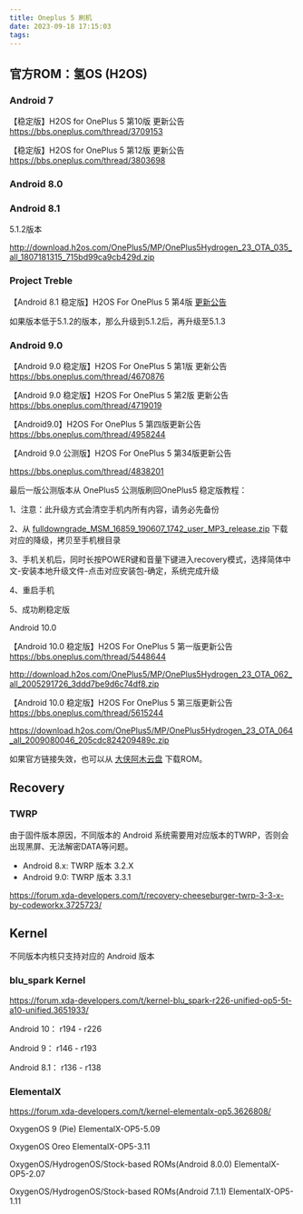 ```yaml
---
title: Oneplus 5 刷机
date: 2023-09-18 17:15:03
tags:
---
```


## 官方ROM：氢OS (H2OS)

### Android 7

【稳定版】H2OS for OnePlus 5 第10版 更新公告
https://bbs.oneplus.com/thread/3709153

【稳定版】H2OS for OnePlus 5 第12版 更新公告
https://bbs.oneplus.com/thread/3803698

### Android 8.0

### Android 8.1

5.1.2版本

http://download.h2os.com/OnePlus5/MP/OnePlus5Hydrogen_23_OTA_035_all_1807181315_715bd99ca9cb429d.zip

### Project Treble

【Android 8.1 稳定版】H2OS For OnePlus 5 第4版 [更新公告](https://bbs.oneplus.com/thread/4343989)

如果版本低于5.1.2的版本，那么升级到5.1.2后，再升级至5.1.3

### Android 9.0

【Android 9.0 稳定版】H2OS For OnePlus 5 第1版 更新公告
https://bbs.oneplus.com/thread/4670876


【Android 9.0 稳定版】H2OS For OnePlus 5 第2版 更新公告
https://bbs.oneplus.com/thread/4719019

【Android9.0】H2OS For OnePlus 5 第四版更新公告
https://bbs.oneplus.com/thread/4958244

【Android 9.0 公测版】H2OS For OnePlus 5 第34版更新公告

https://bbs.oneplus.com/thread/4838201

最后一版公测版本从 OnePlus5 公测版刷回OnePlus5 稳定版教程：

1、注意：此升级方式会清空手机内所有内容，请务必先备份

2、从 [fulldowngrade_MSM_16859_190607_1742_user_MP3_release.zip](http://download.h2os.com/OnePlus5/MP/fulldowngrade_MSM_16859_190607_1742_user_MP3_release.zip) 下载对应的降级，拷贝至手机根目录

3、手机关机后，同时长按POWER键和音量下键进入recovery模式，选择简体中文-安装本地升级文件-点击对应安装包-确定，系统完成升级

4、重启手机

5、成功刷稳定版

Android 10.0

【Android 10.0 稳定版】H2OS For OnePlus 5 第一版更新公告
https://bbs.oneplus.com/thread/5448644

http://download.h2os.com/OnePlus5/MP/OnePlus5Hydrogen_23_OTA_062_all_2005291726_3ddd7be9d6c74df8.zip

【Android 10.0 稳定版】H2OS For OnePlus 5 第三版更新公告
https://bbs.oneplus.com/thread/5615244

https://download.h2os.com/OnePlus5/MP/OnePlus5Hydrogen_23_OTA_064_all_2009080046_205cdc824209489c.zip


如果官方链接失效，也可以从 [大侠阿木云盘](https://yun.daxiaamu.com/OnePlus_Roms/) 下载ROM。

## Recovery

### TWRP

由于固件版本原因，不同版本的 Android 系统需要用对应版本的TWRP，否则会出现黑屏、无法解密DATA等问题。

- Android 8.x: TWRP 版本 3.2.X
- Android 9.0: TWRP 版本 3.3.1

https://forum.xda-developers.com/t/recovery-cheeseburger-twrp-3-3-x-by-codeworkx.3725723/

## Kernel

不同版本内核只支持对应的 Android 版本

### blu_spark Kernel

https://forum.xda-developers.com/t/kernel-blu_spark-r226-unified-op5-5t-a10-unified.3651933/

Android 10：
r194 - r226

Android 9：
r146 - r193

Android 8.1：
r136 - r138

### ElementalX

https://forum.xda-developers.com/t/kernel-elementalx-op5.3626808/

OxygenOS 9 (Pie)
ElementalX-OP5-5.09

OxygenOS Oreo
ElementalX-OP5-3.11

OxygenOS/HydrogenOS/Stock-based ROMs(Android 8.0.0)
ElementalX-OP5-2.07

OxygenOS/HydrogenOS/Stock-based ROMs(Android 7.1.1)
ElementalX-OP5-1.11

